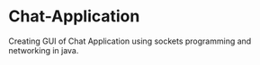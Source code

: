 # Chat-Application
Creating GUI of Chat Application using sockets programming and networking in java.


